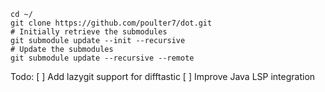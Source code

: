 ```
cd ~/
git clone https://github.com/poulter7/dot.git
# Initially retrieve the submodules
git submodule update --init --recursive
# Update the submodules
git submodule update --recursive --remote
```


Todo:
[ ] Add lazygit support for difftastic
[ ] Improve Java LSP integration
